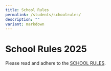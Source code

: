 ```yaml
---
title: School Rules
permalink: /students/schoolrules/
description: ""
variant: markdown
---
```

<h1>School Rules 2025</h1>

Please read and adhere to the [SCHOOL RULES](/files/2025_School_Rules_updated_v2_26082025.pdf).